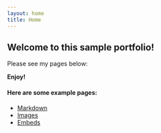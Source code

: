 ```yaml
---
layout: home
title: Home
---
```


## Welcome to this sample portfolio!

Please see my pages below:

**Enjoy!**

#### Here are some example pages:

- [Markdown](02-markdown-examples)
- [Images](03-images-examples)
- [Embeds](04-embeds-examples)
